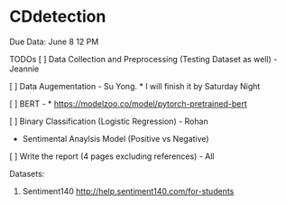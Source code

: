 # CDdetection

Due Data: June 8 12 PM

TODOs
[ ] Data Collection and Preprocessing (Testing Dataset as well) - Jeannie

[ ] Data Augementation - Su Yong. * I will finish it by Saturday Night
  
[ ] BERT -  * https://modelzoo.co/model/pytorch-pretrained-bert

[ ] Binary Classification (Logistic Regression) - Rohan
  - Sentimental Anaylsis Model (Positive vs Negative)

[ ] Write the report (4 pages excluding references) - All


Datasets: 
1. Sentiment140 http://help.sentiment140.com/for-students
